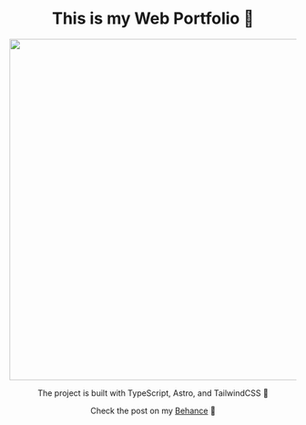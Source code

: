 <h1 align="center">This is my Web Portfolio 🚀</h1>

<p align="center" > <img src="https://i.imgur.com/ulkpcwU.png" height="600px" /> </p>

<p align="center">The project is built with TypeScript, Astro, and TailwindCSS 🚀</h1>
<p align="center">Check the post on my <a href='https://www.behance.net/devtor14'>Behance</a> 🚀</h1>



